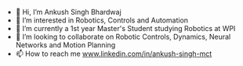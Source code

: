 - 👋 Hi, I’m Ankush Singh Bhardwaj
- 👀 I’m interested in Robotics, Controls and Automation
- 🌱 I’m currently a 1st year Master's Student studying Robotics at WPI 
- 💞️ I’m looking to collaborate on Robotic Controls, Dynamics, Neural Networks and Motion Planning
- 📫 How to reach me www.linkedin.com/in/ankush-singh-mct

<!---
ankushsingh999/ankushsingh999 is a ✨ special ✨ repository because its `README.md` (this file) appears on your GitHub profile.
You can click the Preview link to take a look at your changes.
--->
